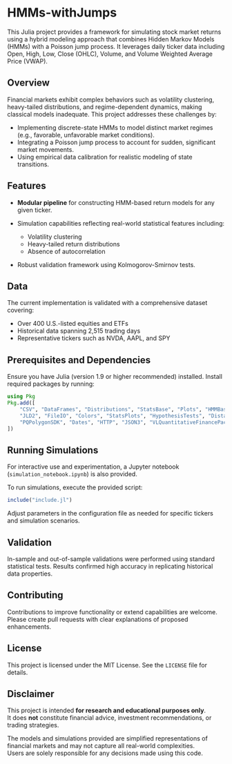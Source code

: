 # HMMs-withJumps

This Julia project provides a framework for simulating stock market returns using a hybrid modeling approach that combines Hidden Markov Models (HMMs) with a Poisson jump process. It leverages daily ticker data including Open, High, Low, Close (OHLC), Volume, and Volume Weighted Average Price (VWAP).

## Overview

Financial markets exhibit complex behaviors such as volatility clustering, heavy-tailed distributions, and regime-dependent dynamics, making classical models inadequate. This project addresses these challenges by:

* Implementing discrete-state HMMs to model distinct market regimes (e.g., favorable, unfavorable market conditions).
* Integrating a Poisson jump process to account for sudden, significant market movements.
* Using empirical data calibration for realistic modeling of state transitions.

## Features

* **Modular pipeline** for constructing HMM-based return models for any given ticker.
* Simulation capabilities reflecting real-world statistical features including:

  * Volatility clustering
  * Heavy-tailed return distributions
  * Absence of autocorrelation
* Robust validation framework using Kolmogorov-Smirnov tests.

## Data

The current implementation is validated with a comprehensive dataset covering:

* Over 400 U.S.-listed equities and ETFs
* Historical data spanning 2,515 trading days
* Representative tickers such as NVDA, AAPL, and SPY

## Prerequisites and Dependencies

Ensure you have Julia (version 1.9 or higher recommended) installed. Install required packages by running:

```julia
using Pkg
Pkg.add([
    "CSV", "DataFrames", "Distributions", "StatsBase", "Plots", "HMMBase", 
    "JLD2", "FileIO", "Colors", "StatsPlots", "HypothesisTests", "Distances", 
    "PQPolygonSDK", "Dates", "HTTP", "JSON3", "VLQuantitativeFinancePackage", "LinearAlgebra", "Statistics"
])
```

## Running Simulations

For interactive use and experimentation, a Jupyter notebook (`simulation_notebook.ipynb`) is also provided.

To run simulations, execute the provided script:

```julia
include("include.jl")
```

Adjust parameters in the configuration file as needed for specific tickers and simulation scenarios.

## Validation

In-sample and out-of-sample validations were performed using standard statistical tests. Results confirmed high accuracy in replicating historical data properties.

## Contributing

Contributions to improve functionality or extend capabilities are welcome. Please create pull requests with clear explanations of proposed enhancements.

## License

This project is licensed under the MIT License. See the `LICENSE` file for details.

## Disclaimer

This project is intended **for research and educational purposes only**.  
It does **not** constitute financial advice, investment recommendations, or trading strategies.  

The models and simulations provided are simplified representations of financial markets and may not capture all real-world complexities.  
Users are solely responsible for any decisions made using this code.

